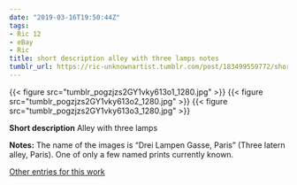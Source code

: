 ```yaml
---
date: "2019-03-16T19:50:44Z"
tags:
- Ric 12
- eBay
- Ric
title: short description alley with three lamps notes
tumblr_url: https://ric-unknownartist.tumblr.com/post/183499559772/short-description-alley-with-three-lamps-notes
---
```

{{< figure src="tumblr_pogzjzs2GY1vky613o1_1280.jpg" >}} 
{{< figure src="tumblr_pogzjzs2GY1vky613o2_1280.jpg" >}} 
{{< figure src="tumblr_pogzjzs2GY1vky613o3_1280.jpg" >}} 
  

**Short description** Alley with three lamps

**Notes:** The name of the images is “Drei Lampen Gasse, Paris” (Three latern alley, Paris). One of only a few named prints currently known.

[Other entries for this work](/tags/Ric-12)

